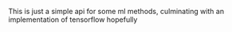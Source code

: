 This is just a simple api for some ml methods, culminating with an implementation of tensorflow hopefully
